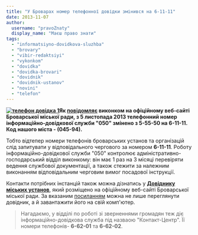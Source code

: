 ```yaml
---
title: "У Броварах номер телефонної довідки змінився на 6-11-11"
date: 2013-11-07
author: 
  username: "pravoZnaty"
  display_name: "Маєш право знати"
tags: 
  - "informatsiyno-dovidkova-sluzhba"
  - "brovary"
  - "vibir-redaktsiyi"
  - "vykonkom"
  - "dovidka"
  - "dovidka-brovari"
  - "dovidnik"
  - "dovidnik-ustanov"
  - "novini"
  - "telefon"
---
```


**[![телефон довідка 1](https://mpz.brovary.org/wp-content/uploads/2013/11/telefon-dovidka-1.jpg)](https://mpz.brovary.org/wp-content/uploads/2013/11/telefon-dovidka-1.jpg)Як [повідомляє](http://brovary-rada.gov.ua/do-uvagi-brovarchan-zm%D1%96nivsya-nomer-%D1%96nformats%D1%96ino-dov%D1%96dkovo%D1%97-sluzhbi) виконком на офіційному веб-сайті Броварської міської ради, з 5 листопада 2013 телефонний номер інформаційно-довідкової служби "050" змінено з 5-55-50 на 6-11-11. Код нашого міста - (045-94).**

Тобто відтепер номери телефонів броварських установ та організацій слід запитувати у відповідального чергового за номером **6-11-11**. Роботу інформаційно-довідкової служби "050" контролює адміністративно-господарський відділ виконкому: він має 1 раз на 3 місяці перевіряти ведення службової документації, а також стежити за належним виконанням відповідальним черговим вимог посадової інструкції.

Контакти потрібних інстанцій також можна дізнатись у [**Довіднику міських установ**](http://brovary-rada.gov.ua/dovidnyk_miskyh_ustanov), який розміщено на офіційному веб-сайті Броварської міської ради. За вказаним [посиланням](http://brovary-rada.gov.ua/dovidnyk_miskyh_ustanov) можна не лише переглянути довідник, а й завантажити його на свій комп'ютер.

> Нагадаємо, у відділі по роботі зі зверненнями громадян теж діє інформаційно-довідкова служба під назваою "Контакт-Центр". Її номери телефонів- **6-62-01** та **6-62-02**.
